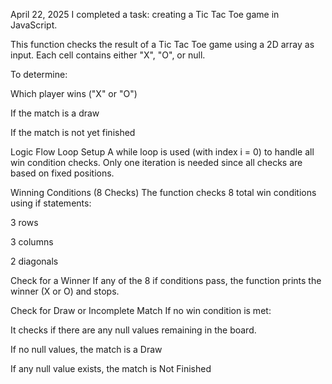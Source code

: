 April 22, 2025
I completed a task: creating a Tic Tac Toe game in JavaScript.

This function checks the result of a Tic Tac Toe game using a 2D array as input. Each cell contains either "X", "O", or null.

To determine:

Which player wins ("X" or "O")

If the match is a draw

If the match is not yet finished


Logic Flow
Loop Setup
A while loop is used (with index i = 0) to handle all win condition checks. Only one iteration is needed since all checks are based on fixed positions.

Winning Conditions (8 Checks)
The function checks 8 total win conditions using if statements:

3 rows

3 columns

2 diagonals

Check for a Winner
If any of the 8 if conditions pass, the function prints the winner (X or O) and stops.

Check for Draw or Incomplete Match
If no win condition is met:

It checks if there are any null values remaining in the board.

If no null values, the match is a Draw

If any null value exists, the match is Not Finished




